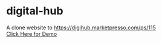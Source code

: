 # digital-hub
A clone website to https://digihub.marketpresso.com/ps/115
<br/>
<a href="https://digital-hub-clone.herokuapp.com/"> Click Here for Demo</a>
